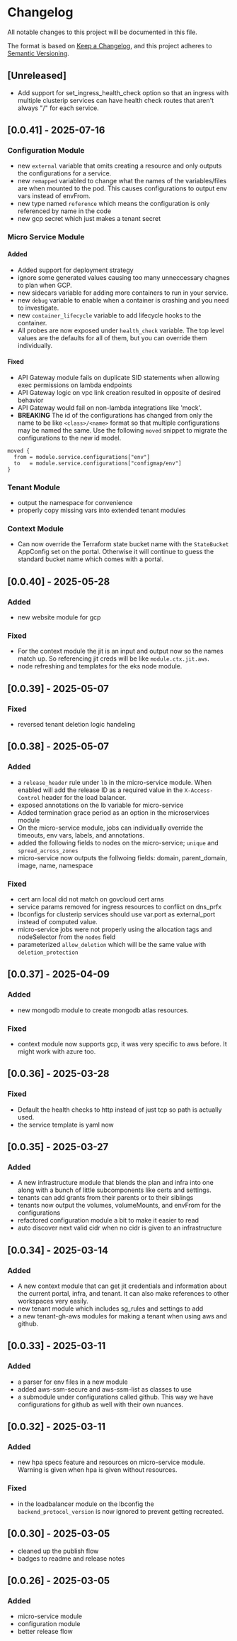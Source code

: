 # Changelog

All notable changes to this project will be documented in this file.

The format is based on [Keep a Changelog](https://keepachangelog.com/en/1.1.0/),
and this project adheres to
[Semantic Versioning](https://semver.org/spec/v2.0.0.html).

## [Unreleased]

- Add support for set_ingress_health_check option so that an ingress with multiple clusterip services can have health check routes that aren't always "/" for each service.

## [0.0.41] - 2025-07-16

### Configuration Module 

- new `external` variable that omits creating a resource and only outputs the configurations for a service. 
- new `remapped` variabled to change what the names of the variables/files are when mounted to the pod. This causes configurations to output env vars instead of envFrom. 
- new type named `reference` which means the configuration is only referenced by name in the code
- new gcp secret which just makes a tenant secret

### Micro Service Module 

#### Added 

- Added support for deployment strategy
- ignore some generated values causing too many unneccessary chagnes to plan when GCP. 
- new sidecars variable for adding more containers to run in your service.  
- new `debug` variable to enable when a container is crashing and you need to investigate.  
- new `container_lifecycle` variable to add lifecycle hooks to the container.
- All probes are now exposed under `health_check` variable. The top level values are the defaults for all of them, but you can override them individually.  

#### Fixed

- API Gateway module fails on duplicate SID statements when allowing exec permissions on lambda endpoints
- API Gateway logic on vpc link creation resulted in opposite of desired behavior
- API Gateway would fail on non-lambda integrations like 'mock'.
- **BREAKING** The id of the configurations has changed from only the name to be like `<class>/<name>` format so that multiple configurations may be named the same. Use the following `moved` snippet to migrate the configurations to the new id model.  
```hcl
moved {
  from = module.service.configurations["env"]
  to   = module.service.configurations["configmap/env"]
}
```

### Tenant Module 

- output the namespace for convenience
- properly copy missing vars into extended tenant modules

### Context Module  

- Can now override the Terraform state bucket name with the `StateBucket` AppConfig set on the portal. Otherwise it will continue to guess the standard bucket name which comes with a portal. 

## [0.0.40] - 2025-05-28

### Added

- new website module for gcp

### Fixed

- For the context module the jit is an input and output now so the names match up. So referencing jit creds will be like `module.ctx.jit.aws`.
- node refreshing and templates for the eks node module.

## [0.0.39] - 2025-05-07

### Fixed

- reversed tenant deletion logic handeling

## [0.0.38] - 2025-05-07

### Added

- a `release_header` rule under `lb` in the micro-service module. When enabled will add the release ID as a required value in the `X-Access-Control` header for the load balancer.
- exposed annotations on the lb variable for micro-service
- Added termination grace period as an option in the microservices module
- On the micro-service module, jobs can individually override the timeouts, env vars, labels, and annotations.
- added the following fields to nodes on the micro-service; `unique` and `spread_across_zones`
- micro-service now outputs the follwoing fields: domain, parent_domain, image, name, namespace

### Fixed

- cert arn local did not match on govcloud cert arns
- service params removed for ingress resources to conflict on dns_prfx
- lbconfigs for clusterip services should use var.port as external_port instead of computed value.
- micro-service jobs were not properly using the allocation tags and nodeSelector from the `nodes` field
- parameterized `allow_deletion` which will be the same value with `deletion_protection`

## [0.0.37] - 2025-04-09

### Added

- new mongodb module to create mongodb atlas resources.

### Fixed

- context module now supports gcp, it was very specific to aws before. It might work with azure too.

## [0.0.36] - 2025-03-28

### Fixed

- Default the health checks to http instead of just tcp so path is actually used.
- the service template is yaml now

## [0.0.35] - 2025-03-27

### Added

- A new infrastructure module that blends the plan and infra into one along with a bunch of little subcomponents like certs and settings.
- tenants can add grants from their parents or to their siblings
- tenants now output the volumes, volumeMounts, and envFrom for the configurations
- refactored configuration module a bit to make it easier to read
- auto discover next valid cidr when no cidr is given to an infrastructure


## [0.0.34] - 2025-03-14

### Added

- A new context module that can get jit credentials and information about the current portal, infra, and tenant. It can also make references to other workspaces very easily.
- new tenant module which includes sg_rules and settings to add
- a new tenant-gh-aws modules for making a tenant when using aws and github.

## [0.0.33] - 2025-03-11

### Added

- a parser for env files in a new module
- added aws-ssm-secure and aws-ssm-list as classes to use
- a submodule under configurations called github. This way we have configurations for github as well with their own nuances.

## [0.0.32] - 2025-03-11

### Added

- new hpa specs feature and resources on micro-service module. Warning is given when hpa is given without resources.

### Fixed

- in the loadbalancer module on the lbconfig the `backend_protocol_version` is now ignored to prevent getting recreated.

## [0.0.30] - 2025-03-05

- cleaned up the publish flow
- badges to readme and release notes

## [0.0.26] - 2025-03-05

### Added

- micro-service module
- configuration module
- better release flow
